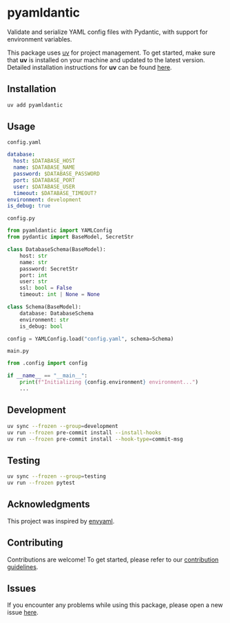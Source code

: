 # pyamldantic

Validate and serialize YAML config files with Pydantic, with support for environment variables.

This package uses [uv](https://docs.astral.sh/uv/) for project management. To get started, make sure that **uv** is installed on your machine and updated to the latest version. Detailed installation instructions for **uv** can be found [here](https://docs.astral.sh/uv/getting-started/installation/).

## Installation

```bash
uv add pyamldantic
```

## Usage

`config.yaml`

```yaml
database:
  host: $DATABASE_HOST
  name: $DATABASE_NAME
  password: $DATABASE_PASSWORD
  port: $DATABASE_PORT
  user: $DATABASE_USER
  timeout: $DATABASE_TIMEOUT?
environment: development
is_debug: true
```

`config.py`

```python
from pyamldantic import YAMLConfig
from pydantic import BaseModel, SecretStr

class DatabaseSchema(BaseModel):
    host: str
    name: str
    password: SecretStr
    port: int
    user: str
    ssl: bool = False
    timeout: int | None = None

class Schema(BaseModel):
    database: DatabaseSchema
    environment: str
    is_debug: bool

config = YAMLConfig.load("config.yaml", schema=Schema)
```

`main.py`

```python
from .config import config

if __name__ == "__main__":
    print(f"Initializing {config.environment} environment...")
    ...
```

## Development

```bash
uv sync --frozen --group=development
uv run --frozen pre-commit install --install-hooks
uv run --frozen pre-commit install --hook-type=commit-msg
```

## Testing

```bash
uv sync --frozen --group=testing
uv run --frozen pytest
```

## Acknowledgments

This project was inspired by [envyaml](https://github.com/thesimj/envyaml).

## Contributing

Contributions are welcome! To get started, please refer to our [contribution guidelines](https://github.com/stefanofusai/pyamldantic/blob/main/CONTRIBUTING.md).

## Issues

If you encounter any problems while using this package, please open a new issue [here](https://github.com/stefanofusai/pyamldantic/issues).
